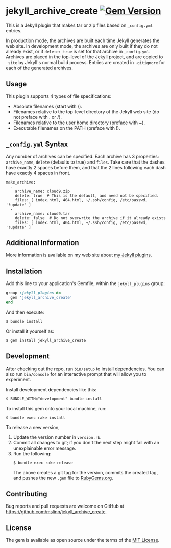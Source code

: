 jekyll_archive_create
[![Gem Version](https://badge.fury.io/rb/jekyll_archive_create.svg)](https://badge.fury.io/rb/jekyll_archive_create)
===========

This is a Jekyll plugin that makes tar or zip files based on `_config.yml` entries.

In production mode, the archives are built each time Jekyll generates the web site. In development mode, the archives are only built if they do not already exist, or if `delete: true` is set for that archive in `_config.yml`. Archives are placed in the top-level of the Jekyll project, and are copied to `_site` by Jekyll's normal build process. Entries are created in `.gitignore` for each of the generated archives.

## Usage
This plugin supports 4 types of file specifications:

 * Absolute filenames (start with /).
 * Filenames relative to the top-level directory of the Jekyll web site (do not preface with . or /).
 * Filenames relative to the user home directory (preface with ~).
 * Executable filenames on the PATH (preface with !).

## `_config.yml` Syntax
Any number of archives can be specified. Each archive has 3 properties: `archive_name`, `delete` (defaults to true) and `files`. Take care that the dashes have exactly 2 spaces before them, and that the 2 lines following each dash have exactly 4 spaces in front.

```
make_archive:
  -
    archive_name: cloud9.zip
    delete: true  # This is the default, and need not be specified.
    files: [ index.html, 404.html, ~/.ssh/config, /etc/passwd, '!update' ]
  -
    archive_name: cloud9.tar
    delete: false  # Do not overwrite the archive if it already exists
    files: [ index.html, 404.html, ~/.ssh/config, /etc/passwd, '!update' ]
```


## Additional Information
More information is available on my web site about [my Jekyll plugins](https://www.mslinn.com/blog/2020/10/03/jekyll-plugins.html).


## Installation

Add this line to your application's Gemfile, within the `jekyll_plugins` group:

```ruby
group :jekyll_plugins do
  gem 'jekyll_archive_create'
end
```

And then execute:

    $ bundle install

Or install it yourself as:

    $ gem install jekyll_archive_create


## Development

After checking out the repo, run `bin/setup` to install dependencies. You can also run `bin/console` for an interactive prompt that will allow you to experiment.

Install development dependencies like this:
```
$ BUNDLE_WITH="development" bundle install
```

To install this gem onto your local machine, run:
```shell
$ bundle exec rake install
```

To release a new version,
  1. Update the version number in `version.rb`.
  2. Commit all changes to git; if you don't the next step might fail with an unexplainable error message.
  3. Run the following:
     ```shell
     $ bundle exec rake release
     ```
     The above creates a git tag for the version, commits the created tag,
     and pushes the new `.gem` file to [RubyGems.org](https://rubygems.org).


## Contributing

Bug reports and pull requests are welcome on GitHub at https://github.com/mslinn/jekyll_archive_create.


## License

The gem is available as open source under the terms of the [MIT License](https://opensource.org/licenses/MIT).
